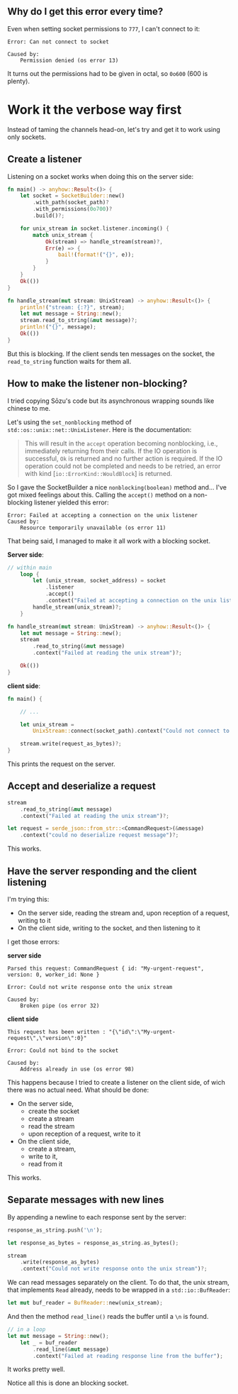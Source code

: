 ## Why do I get this error every time?

Even when setting socket permissions to `777`, I can't connect to it:

```
Error: Can not connect to socket

Caused by:
    Permission denied (os error 13)
```

It turns out the permissions had to be given in octal, so `0o600` (600 is plenty).

# Work it the verbose way first

Instead of taming the channels head-on, let's try and get it to work using only sockets.

## Create a listener

Listening on a socket works when doing this on the server side:

```rust
fn main() -> anyhow::Result<()> {
    let socket = SocketBuilder::new()
        .with_path(socket_path)?
        .with_permissions(0o700)?
        .build()?;

    for unix_stream in socket.listener.incoming() {
        match unix_stream {
            Ok(stream) => handle_stream(stream)?,
            Err(e) => {
                bail!(format!("{}", e));
            }
        }
    }
    Ok(())
}

fn handle_stream(mut stream: UnixStream) -> anyhow::Result<()> {
    println!("stream: {:?}", stream);
    let mut message = String::new();
    stream.read_to_string(&mut message)?;
    println!("{}", message);
    Ok(())
}
```

But this is blocking. If the client sends ten messages on the socket, the `read_to_string` function waits for them all.

## How to make the listener non-blocking?

I tried copying Sōzu's code but its asynchronous wrapping sounds like chinese to me.

Let's using the `set_nonblocking` method of `std::os::unix::net::UnixListener`.
Here is the documentation:

> This will result in the `accept` operation becoming nonblocking,
> i.e., immediately returning from their calls. If the IO operation is
> successful, `Ok` is returned and no further action is required. If the
> IO operation could not be completed and needs to be retried, an error
> with kind [`io::ErrorKind::WouldBlock`] is returned.

So I gave the SocketBuilder a nice `nonblocking(boolean)` method and… I've got mixed feelings about this. Calling the `accept()` method on a non-blocking listener yielded this error:

    Error: Failed at accepting a connection on the unix listener
    Caused by:
        Resource temporarily unavailable (os error 11)

That being said, I managed to make it all work with a blocking socket.

**Server side**:

```rust
// within main
    loop {
        let (unix_stream, socket_address) = socket
            .listener
            .accept()
            .context("Failed at accepting a connection on the unix listener")?;
        handle_stream(unix_stream)?;
    }

fn handle_stream(mut stream: UnixStream) -> anyhow::Result<()> {
    let mut message = String::new();
    stream
        .read_to_string(&mut message)
        .context("Failed at reading the unix stream")?;

    Ok(())
}
```

**client side**:

```rust
fn main() {

    // ...

    let unix_stream =
        UnixStream::connect(socket_path).context("Could not connect to unix socket")?;

    stream.write(request_as_bytes)?;
}
```

This prints the request on the server.

## Accept and deserialize a request

```rust
stream
    .read_to_string(&mut message)
    .context("Failed at reading the unix stream")?;

let request = serde_json::from_str::<CommandRequest>(&message)
    .context("could no deserialize request message")?;
```

This works.

## Have the server responding and the client listening

I'm trying this:

-   On the server side, reading the stream and, upon reception of a request, writing to it
-   On the client side, writing to the socket, and then listening to it

I get those errors:

**server side**

```
Parsed this request: CommandRequest { id: "My-urgent-request", version: 0, worker_id: None }

Error: Could not write response onto the unix stream

Caused by:
    Broken pipe (os error 32)
```

**client side**

```
This request has been written : "{\"id\":\"My-urgent-request\",\"version\":0}"

Error: Could not bind to the socket

Caused by:
    Address already in use (os error 98)
```

This happens because I tried to create a listener on the client side, of wich there was no actual need.
What should be done:

-   On the server side,
    -   create the socket
    -   create a stream
    -   read the stream
    -   upon reception of a request, write to it
-   On the client side,
    -   create a stream,
    -   write to it,
    -   read from it

This works.

## Separate messages with new lines

By appending a newline to each response sent by the server:

```rust
response_as_string.push('\n');

let response_as_bytes = response_as_string.as_bytes();

stream
    .write(response_as_bytes)
    .context("Could not write response onto the unix stream")?;
```

We can read messages separately on the client.
To do that, the unix stream, that implements `Read` already, needs to be wrapped in a `std::io::BufReader`:

```rust
let mut buf_reader = BufReader::new(unix_stream);
```

And then the method `read_line()` reads the buffer until a `\n` is found.

```rust
// in a loop
let mut message = String::new();
    let _ = buf_reader
        .read_line(&mut message)
        .context("Failed at reading response line from the buffer");
```

It works pretty well.

Notice all this is done an blocking socket.
